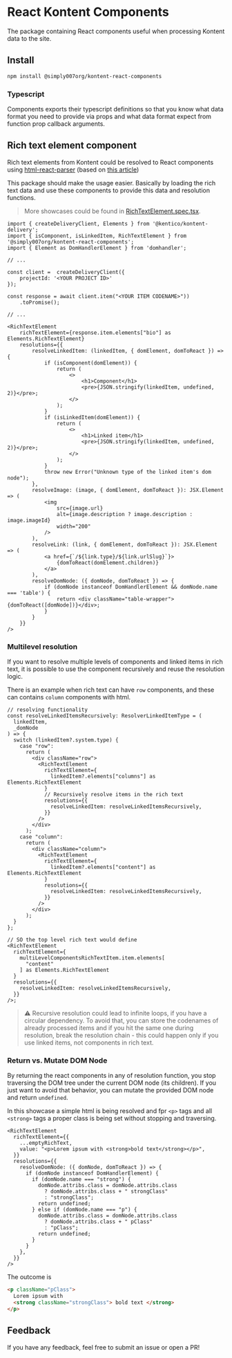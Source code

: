 # React Kontent Components

The package containing React components useful when processing Kontent data to the site.

## Install

```sh
npm install @simply007org/kontent-react-components
```

### Typescript

Components exports their typescript definitions so that you know what data format you need to provide via props and what data format expect from function prop callback arguments.

## Rich text element component

Rich text elements from Kontent could be resolved to React components using [html-react-parser](https://www.npmjs.com/package/html-react-parser) (based on [this article](https://rshackleton.co.uk/articles/rendering-kentico-cloud-linked-content-items-with-react-components-in-gatsby))

This package should make the usage easier. Basically by loading the rich text data and use these components to provide this data and resolution functions.

> More showcases could be found in [RichTextElement.spec.tsx](./tests/components/rich-text-element/RichTextElement.spec.tsx).

```tsx
import { createDeliveryClient, Elements } from '@kentico/kontent-delivery';
import { isComponent, isLinkedItem, RichTextElement } from '@simply007org/kontent-react-components';
import { Element as DomHandlerElement } from 'domhandler';

// ...

const client =  createDeliveryClient({
    projectId: '<YOUR PROJECT ID>'
});

const response = await client.item("<YOUR ITEM CODENAME>"))
    .toPromise();

// ...

<RichTextElement
    richTextElement={response.item.elements["bio"] as Elements.RichTextElement}
    resolutions={{
        resolveLinkedItem: (linkedItem, { domElement, domToReact }) => {
            if (isComponent(domElement)) {
                return (
                    <>
                        <h1>Component</h1>
                        <pre>{JSON.stringify(linkedItem, undefined, 2)}</pre>;
                    </>
                );
            }
            if (isLinkedItem(domElement)) {
                return (
                    <>
                        <h1>Linked item</h1>
                        <pre>{JSON.stringify(linkedItem, undefined, 2)}</pre>;
                    </>
                );
            }
            throw new Error("Unknown type of the linked item's dom node");
        },
        resolveImage: (image, { domElement, domToReact }): JSX.Element => (
            <img
                src={image.url}
                alt={image.description ? image.description : image.imageId}
                width="200"
            />
        ),
        resolveLink: (link, { domElement, domToReact }): JSX.Element => (
            <a href={`/${link.type}/${link.urlSlug}`}>
                {domToReact(domElement.children)}
            </a>
        ),
        resolveDomNode: ({ domNode, domToReact }) => {
            if (domNode instanceof DomHandlerElement && domNode.name === 'table') {
                return <div className="table-wrapper">{domToReact([domNode])}</div>;
            }
        }
    }}
/>

```

### Multilevel resolution

If you want to resolve multiple levels of components and linked items in rich text, it is possible to use the component recursively and reuse the resolution logic.

There is an example when rich text can have `row` components, and these can contains `column` components with html.

```tsx
// resolving functionality
const resolveLinkedItemsRecursively: ResolverLinkedItemType = (
  linkedItem,
  _domNode
) => {
  switch (linkedItem?.system.type) {
    case "row":
      return (
        <div className="row">
          <RichTextElement
            richTextElement={
              linkedItem?.elements["columns"] as Elements.RichTextElement
            }
            // Recursively resolve items in the rich text
            resolutions={{
              resolveLinkedItem: resolveLinkedItemsRecursively,
            }}
          />
        </div>
      );
    case "column":
      return (
        <div className="column">
          <RichTextElement
            richTextElement={
              linkedItem?.elements["content"] as Elements.RichTextElement
            }
            resolutions={{
              resolveLinkedItem: resolveLinkedItemsRecursively,
            }}
          />
        </div>
      );
  }
};

// SO the top level rich text would define
<RichTextElement
  richTextElement={
    multiLevelComponentsRichTextItem.item.elements[
      "content"
    ] as Elements.RichTextElement
  }
  resolutions={{
    resolveLinkedItem: resolveLinkedItemsRecursively,
  }}
/>;
```

> ⚠ Recursive resolution could lead to infinite loops, if you have a circular dependency. To avoid that, you can store the codenames of already processed items and if you hit the same one during resolution, break the resolution chain - this could happen only if you use linked items, not components in rich text.

### Return vs. Mutate DOM Node

By returning the react components in any of resolution function, you stop traversing the DOM tree under the current DOM node (its children). If you just want to avoid that behavior, you can mutate the provided DOM node and return `undefined`.

In this showcase a simple html is being resolved and fpr `<p>` tags and all `<strong>` tags a proper class is being set without stopping and traversing.

```tsx
<RichTextElement
  richTextElement={{
    ...emptyRichText,
    value: "<p>Lorem ipsum with <strong>bold text</strong></p>",
  }}
  resolutions={{
    resolveDomNode: ({ domNode, domToReact }) => {
      if (domNode instanceof DomHandlerElement) {
        if (domNode.name === "strong") {
          domNode.attribs.class = domNode.attribs.class
            ? domNode.attribs.class + " strongClass"
            : "strongClass";
          return undefined;
        } else if (domNode.name === "p") {
          domNode.attribs.class = domNode.attribs.class
            ? domNode.attribs.class + " pClass"
            : "pClass";
          return undefined;
        }
      }
    },
  }}
/>
```

The outcome is

```html
<p className="pClass">
  Lorem ipsum with
  <strong className="strongClass"> bold text </strong>
</p>
```

## Feedback

If you have any feedback, feel free to submit an issue or open a PR!

